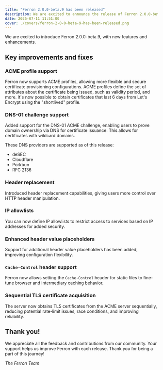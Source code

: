 ```yaml
---
title: "Ferron 2.0.0-beta.9 has been released"
description: We are excited to announce the release of Ferron 2.0.0-beta.9. This release brings several new features, and improvements.
date: 2025-07-11 11:51:00
cover: ./covers/ferron-2-0-0-beta-9-has-been-released.png
---
```


We are excited to introduce Ferron 2.0.0-beta.9, with new features and enhancements.

## Key improvements and fixes

### ACME profile support

Ferron now supports ACME profiles, allowing more flexible and secure certificate provisioning configurations. ACME profiles define the set of attributes about the certificate being issued, such as validity period, and more. It's now possible to obtain certificates that last 6 days from Let's Encrypt using the "shortlived" profile.

### DNS-01 challenge support

Added support for the DNS-01 ACME challenge, enabling users to prove domain ownership via DNS for certificate issuance. This allows for certificates with wildcard domains.

These DNS providers are supported as of this release:

- deSEC
- Cloudflare
- Porkbun
- RFC 2136

### Header replacement

Introduced header replacement capabilities, giving users more control over HTTP header manipulation.

### IP allowlists

You can now define IP allowlists to restrict access to services based on IP addresses for added security.

### Enhanced header value placeholders

Support for additional header value placeholders has been added, improving configuration flexibility.

### `Cache-Control` header support

Ferron now allows setting the `Cache-Control` header for static files to fine-tune browser and intermediary caching behavior.

### Sequential TLS certificate acquisition

The server now obtains TLS certificates from the ACME server sequentially, reducing potential rate-limit issues, race conditions, and improving reliability.

## Thank you!

We appreciate all the feedback and contributions from our community. Your support helps us improve Ferron with each release. Thank you for being a part of this journey!

_The Ferron Team_
